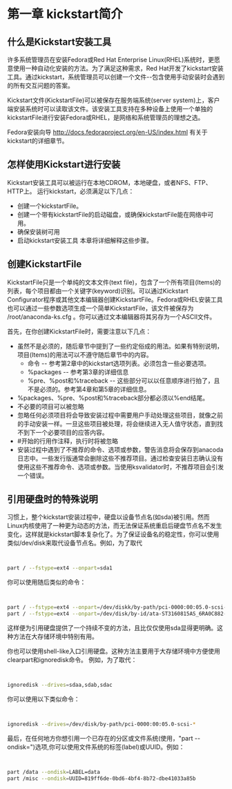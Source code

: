 # 第一章 kickstart简介 
## 什么是Kickstart安装工具 
许多系统管理员在安装Fedora或Red Hat Enterprise Linux(RHEL)系统时，更愿意使用一种自动化安装的方法。为了满足这种需求，Red Hat开发了kickstart安装工具。通过kickstart，系统管理员可以创建一个文件--包含使用手动安装时会遇到的所有交互问题的答案。

Kickstart文件(KickstartFile)可以被保存在服务端系统(server system)上，客户端安装系统时可以读取该文件。该安装工具支持在多种设备上使用一个单独的kickstartFile进行安装Fedora或RHEL，是网络和系统管理员的理想之选。

Fedora安装向导 http://docs.fedoraproject.org/en-US/index.html 有关于kickstart的详细章节。

## 怎样使用Kickstart进行安装 
Kickstart安装工具可以被运行在本地CDROM，本地硬盘，或者NFS、FTP、HTTP上。
运行kickstart，必须满足以下几点：
  + 创建一个kickstartFile。
  + 创建一个带有kickstartFile的启动磁盘，或确保kickstartFile能在网络中可用。
  + 确保安装树可用
  + 启动kickstart安装工具
本章将详细解释这些步骤。

## 创建KickstartFile 
KickstartFile只是一个单纯的文本文件(text file)，包含了一个所有项目(Items)的列表，每个项目都由一个关键字(keyword)识别。可以通过Kickstart Configurator程序或其他文本编辑器创建KickstartFile。Fedora或RHEL安装工具也可以通过一些参数选项生成一个简单KickstartFile，该文件被保存为 /root/anaconda-ks.cfg 。你可以通过文本编辑器将其另存为一个ASCII文件。

首先，在你创建KickstartFile时，需要注意以下几点：
  + 虽然不是必须的，随后章节中提到了一些约定俗成的用法。如果有特别说明，项目(Items)的用法可以不遵守随后章节中的内容。
    + 命令 -- 参考第2章中的kickstart选项列表。必须包含一些必要选项。
    + %packages -- 参考第3章的详细信息
    + %pre、%post和%traceback -- 这些部分可以以任意顺序进行拍了，且不是必须的。参考第4章和第5章的详细信息。
  + %packages、%pre、%post和%traceback部分都必须以%end结尾。
  + 不必要的项目可以被忽略
  + 忽略任何必须项目将会导致安装过程中需要用户手动处理这些项目，就像之前的手动安装一样。一旦这些项目被处理，将会继续进入无人值守状态，直到找不到下一个必要项目的应答内容。
  + #开始的行用作注释，执行时将被忽略
  + 安装过程中遇到了不推荐的命令、选项或参数，警告消息将会保存到anacoda日志中。一些发行版通常会删除这些不推荐项目。通过检查安装日志确认没有使用这些不推荐命令、选项或参数。当使用ksvalidator时，不推荐项目会引发一个错误。

## 引用硬盘时的特殊说明 
习惯上，整个kickstart安装过程中，硬盘以设备节点名(如sda)被引用。然而Linux内核使用了一种更为动态的方法，而无法保证系统重启后硬盘节点名不发生变化，这样就是kickstart脚本复杂化了。为了保证设备名的稳定性，你可以使用类似/dev/disk来取代设备节点名。例如，为了取代


```bash


part / --fstype=ext4 --onpart=sda1


```



你可以使用随后类似的命令：


```bash


part / --fstype=ext4 --onpart=/dev/diskk/by-path/pci-0000:00:05.0-scsi-0:0:0:0-part1
part / --fstype=ext4 --onpart=/dev/disk/by-id/ata-ST3160815AS_6RA0C882-part2


```



这样便为引用硬盘提供了一个持续不变的方法，且比仅仅使用sda显得更明确。这种方法在大存储环境中特别有用。

你也可以使用shell-like入口引用硬盘。这种方法主要用于大存储环境中方便使用clearpart和ignoredisk命令。
例如，为了取代：


```bash


ignoredisk --drives=sdaa,sdab,sdac


```



你可以使用以下类似命令：


```bash


ignoredisk --drives=/dev/disk/by-path/pci-0000:00:05.0-scsi-*


```



最后，在任何地方你想引用一个已存在的分区或文件系统(使用，"part --ondisk=")选项,你可以使用文件系统的标签(label)或UUID。例如：


```bash


part /data --ondisk=LABEL=data
part /misc --ondisk=UUID=819ff6de-0bd6-4bf4-8b72-dbe41033a85b


```



